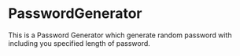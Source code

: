 # PasswordGenerator
This is a Password Generator which generate random password with including you specified length of password.

